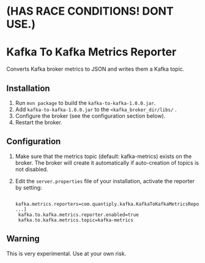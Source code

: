 (HAS RACE CONDITIONS! DONT USE.)
=====
Kafka To Kafka Metrics Reporter
==============================
Converts Kafka broker metrics to JSON and writes them a Kafka topic.

Installation
------------

1. Run `mvn package` to build the `kafka-to-kafka-1.0.0.jar`.
2. Add `kafka-to-kafka-1.0.0.jar` to the `<kafka_broker_dir/libs/` .
3. Configure the broker (see the configuration section below).
4. Restart the broker.

Configuration
------------
1. Make sure that the metrics topic (default: kafka-metrics) exists on the broker. The broker will create it automatically if auto-creation of topics is not disabled.
2. Edit the `server.properties` file of your installation, activate the reporter by setting:


        kafka.metrics.reporters=com.quantiply.kafka.KafkaToKafkaMetricsReporter[,kafka.metrics.KafkaCSVMetricsReporter, ...]
        kafka.to.kafka.metrics.reporter.enabled=true
        kafka.to.kafka.metrics.topic=kafka-metrics

Warning
---
This is very experimental. Use at your own risk.
